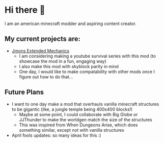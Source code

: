 # Hi there 👋
I am an american minecraft modder and aspiring content creator.

## My current projects are:
 - [Jmons Extended Mechanics](https://github.com/JmonJoshMC/JmonExtendedMechanics)
   - I am considering making a youtube survival series with this mod (to showcase the mod in a fun, engaging way)
   - I also make this mod with skyblock parity in mind
   - One day, I would like to make compatability with other mods once I figure out how to do that...

## Future Plans
 - I want to one day make a mod that overhauls vanilla minecraft structures to be gigantic (like, a jungle temple being 400x400 blocks!)
   - Maybe at some point, I could collaborate with Big Globe or JJThunder to make the worldgen match the size of the structures
   - This was inspired from When Dungeons Arise, which does something similar, except not with vanilla structures
 - April fools updates: so many ideas for this :)
